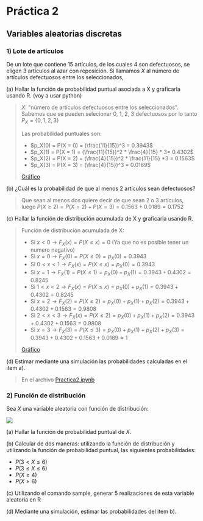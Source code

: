 # Práctica 2

## Variables aleatorias discretas

### 1) Lote de artículos
De un lote que contiene $15$ artı́culos, de los cuales $4$ son defectuosos, se eligen $3$ artı́culos al azar con reposición. Si llamamos $X$ al número de artı́culos defectuosos entre los seleccionados,

(a) Hallar la función de probabilidad puntual asociada a X y graficarla usando R. (voy a usar python)

> $X:$ "número de artı́culos defectuosos entre los seleccionados". Sabemos que se pueden selecionar 0, 1, 2, 3 defectuosos por lo tanto $P_X = \{ 0,1,2,3 \}$
>
> Las probabilidad puntuales son:
>
> - $p_X(0) = P(X = 0) = (\frac{11}{15})^3 = 0.3943$
> - $p_X(1) = P(X = 1) = (\frac{11}{15})^2 * \frac{4}{15} * 3= 0.4302$
> - $p_X(2) = P(X = 2) = (\frac{4}{15})^2 * \frac{11}{15} *3 = 0.1563$
> - $p_X(3) = P(X = 3) = (\frac{4}{15})^3 = 0.0189$
>
> [Gráfico](https://github.com/malei-dc/PyE/tree/main/Guia-Ejercicios/Practica2/Practica2.ipynb)

(b) ¿Cuál es la probabilidad de que al menos 2 artı́culos sean defectuosos?

> Que sean al menos dos quiere decir de que sean 2 o 3 artículos, luego $P(X \geq 2) = P(X=2) + P(X=3) = 0.1563+ 0.0189 = 0.1752$

(c) Hallar la función de distribución acumulada de X y graficarla usando R.

> Función de distribución acumulada de X:
>
> - Si $x < 0 \rightarrow F_X(x) = P(X \leq x) = 0$ (Ya que no es posible tener un numero negativo)
> - Si $x = 0 \rightarrow F_X(0) = P(X \leq 0) = p_X(0) = 0.3943$
> - Si $0 < x < 1 \rightarrow F_X(x) = P(X \leq x) = p_X(0) = 0.3943$
> - Si $x = 1 \rightarrow F_X(1) = P(X \leq 1) = p_X(0) + p_X(1) = 0.3943 + 0.4302 = 0.8245$
> - Si $1 < x < 2 \rightarrow F_X(x) = P(X \leq x) = p_X(0) + p_X(1) = 0.3943 + 0.4302 = 0.8245$
> - Si $x = 2 \rightarrow F_X(2) = P(X \leq 2) = p_X(0) + p_X(1) + p_X(2) = 0.3943 + 0.4302 + 0.1563 = 0.9808$
> - Si $2 < x < 3 \rightarrow F_X(x) = P(X \leq 2) = p_X(0) + p_X(1) + p_X(2) = 0.3943 + 0.4302 + 0.1563 = 0.9808$
> - Si $x = 3 \rightarrow F_X(3) = P(X \leq 3) = p_X(0) + p_X(1) + p_X(2) + p_X(3) = 0.3943 + 0.4302 + 0.1563 + 0.0189 \approx 1$
> 
> [Gráfico](https://github.com/malei-dc/PyE/tree/main/Guia-Ejercicios/Practica2/Practica2.ipynb)

(d) Estimar mediante una simulación las probabilidades calculadas en el item a).

> En el archivo [Practica2.ipynb](https://github.com/malei-dc/PyE/tree/main/Guia-Ejercicios/Practica2/Practica2.ipynb)

### 2) Función de distribución
Sea $X$ una variable aleatoria con función de distribución: 

![](https://github.com/malei-dc/PyE/tree/main/Guia-Ejercicios/Practica2/imgs/ej2Funcion.png)

(a) Hallar la función de probabilidad puntual de $X$.

(b) Calcular de dos maneras: utilizando la función de distribución y utilizando la función de probabilidad puntual, las siguientes probabilidades:

- $P (3 < X \leq 6)$
- $P (3 \leq X \leq 6)$
- $P (X \geq 4)$
- $P (X \geq 6)$

(c) Utilizando el comando sample, generar 5 realizaciones de esta variable aleatoria en R

(d) Mediante una simulación, estimar las probabilidades del item b).